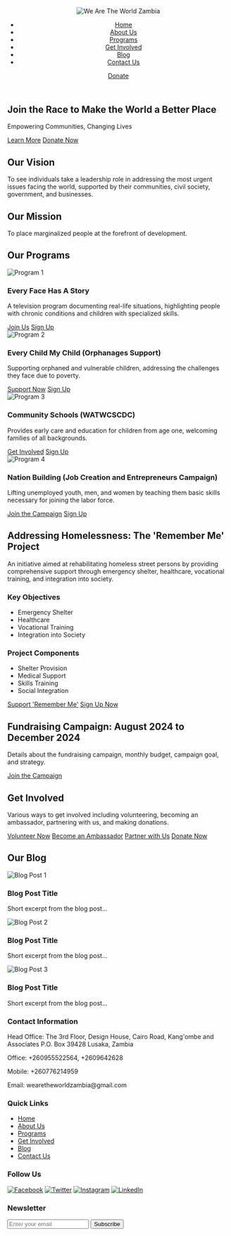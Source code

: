 <!DOCTYPE html>
<html lang="en">
<head>
    <meta charset="UTF-8">
    <meta name="viewport" content="width=device-width, initial-scale=1.0">
    <title>We Are The World Zambia</title>
    <link rel="stylesheet" href="styles.css">
</head>
<body>
    <header class="bg-white shadow-md p-4 flex justify-between items-center">
        <div>
            <img src="logo.png" alt="We Are The World Zambia" class="h-12">
        </div>
        <nav>
            <ul class="flex space-x-4">
                <li><a href="#" class="text-gray-700">Home</a></li>
                <li><a href="#" class="text-gray-700">About Us</a></li>
                <li><a href="#" class="text-gray-700">Programs</a></li>
                <li><a href="#" class="text-gray-700">Get Involved</a></li>
                <li><a href="#" class="text-gray-700">Blog</a></li>
                <li><a href="#" class="text-gray-700">Contact Us</a></li>
            </ul>
        </nav>
        <div>
            <a href="#" class="bg-red-500 text-white px-4 py-2 rounded">Donate</a>
        </div>
    </header>
    <section class="hero bg-cover bg-center h-screen text-center text-white flex flex-col justify-center">
        <h1 class="text-4xl font-bold">Join the Race to Make the World a Better Place</h1>
        <p class="mt-4 text-xl">Empowering Communities, Changing Lives</p>
        <div class="mt-6">
            <a href="#" class="bg-blue-500 text-white px-4 py-2 rounded">Learn More</a>
            <a href="#" class="bg-green-500 text-white px-4 py-2 rounded ml-4">Donate Now</a>
        </div>
    </section>
    <section class="vision-mission bg-pastel p-8">
        <div class="text-center">
            <h2 class="text-2xl font-bold">Our Vision</h2>
            <p class="mt-2">To see individuals take a leadership role in addressing the most urgent issues facing the world, supported by their communities, civil society, government, and businesses.</p>
        </div>
        <div class="text-center mt-8">
            <h2 class="text-2xl font-bold">Our Mission</h2>
            <p class="mt-2">To place marginalized people at the forefront of development.</p>
        </div>
    </section>
    <section class="programs bg-gray-100 p-8">
        <h2 class="text-2xl font-bold text-center">Our Programs</h2>
        <div class="grid grid-cols-1 md:grid-cols-2 lg:grid-cols-4 gap-8 mt-8">
            <!-- Program Card 1 -->
            <div class="bg-white p-4 rounded shadow">
                <img src="program1.jpg" alt="Program 1" class="w-full h-32 object-cover rounded">
                <h3 class="text-xl font-bold mt-4">Every Face Has A Story</h3>
                <p class="mt-2">A television program documenting real-life situations, highlighting people with chronic conditions and children with specialized skills.</p>
                <div class="mt-4">
                    <a href="#" class="bg-blue-500 text-white px-4 py-2 rounded">Join Us</a>
                    <a href="#" class="bg-gray-500 text-white px-4 py-2 rounded ml-4">Sign Up</a>
                </div>
            </div>
            <!-- Program Card 2 -->
            <div class="bg-white p-4 rounded shadow">
                <img src="program2.jpg" alt="Program 2" class="w-full h-32 object-cover rounded">
                <h3 class="text-xl font-bold mt-4">Every Child My Child (Orphanages Support)</h3>
                <p class="mt-2">Supporting orphaned and vulnerable children, addressing the challenges they face due to poverty.</p>
                <div class="mt-4">
                    <a href="#" class="bg-blue-500 text-white px-4 py-2 rounded">Support Now</a>
                    <a href="#" class="bg-gray-500 text-white px-4 py-2 rounded ml-4">Sign Up</a>
                </div>
            </div>
            <!-- Program Card 3 -->
            <div class="bg-white p-4 rounded shadow">
                <img src="program3.jpg" alt="Program 3" class="w-full h-32 object-cover rounded">
                <h3 class="text-xl font-bold mt-4">Community Schools (WATWCSCDC)</h3>
                <p class="mt-2">Provides early care and education for children from age one, welcoming families of all backgrounds.</p>
                <div class="mt-4">
                    <a href="#" class="bg-blue-500 text-white px-4 py-2 rounded">Get Involved</a>
                    <a href="#" class="bg-gray-500 text-white px-4 py-2 rounded ml-4">Sign Up</a>
                </div>
            </div>
            <!-- Program Card 4 -->
            <div class="bg-white p-4 rounded shadow">
                <img src="program4.jpg" alt="Program 4" class="w-full h-32 object-cover rounded">
                <h3 class="text-xl font-bold mt-4">Nation Building (Job Creation and Entrepreneurs Campaign)</h3>
                <p class="mt-2">Lifting unemployed youth, men, and women by teaching them basic skills necessary for joining the labor force.</p>
                <div class="mt-4">
                    <a href="#" class="bg-blue-500 text-white px-4 py-2 rounded">Join the Campaign</a>
                    <a href="#" class="bg-gray-500 text-white px-4 py-2 rounded ml-4">Sign Up</a>
                </div>
            </div>
        </div>
    </section>
    <section class="remember-me bg-gray-200 p-8">
        <h2 class="text-2xl font-bold text-center">Addressing Homelessness: The 'Remember Me' Project</h2>
        <p class="mt-4 text-center">An initiative aimed at rehabilitating homeless street persons by providing comprehensive support through emergency shelter, healthcare, vocational training, and integration into society.</p>
        <div class="grid grid-cols-1 md:grid-cols-2 lg:grid-cols-4 gap-8 mt-8">
            <!-- Key Objectives -->
            <div class="bg-white p-4 rounded shadow">
                <h3 class="text-xl font-bold">Key Objectives</h3>
                <ul class="mt-2">
                    <li>Emergency Shelter</li>
                    <li>Healthcare</li>
                    <li>Vocational Training</li>
                    <li>Integration into Society</li>
                </ul>
            </div>
            <!-- Project Components -->
            <div class="bg-white p-4 rounded shadow">
                <h3 class="text-xl font-bold">Project Components</h3>
                <ul class="mt-2">
                    <li>Shelter Provision</li>
                    <li>Medical Support</li>
                    <li>Skills Training</li>
                    <li>Social Integration</li>
                </ul>
            </div>
        </div>
        <div class="mt-8 text-center">
            <a href="#" class="bg-blue-500 text-white px-4 py-2 rounded">Support 'Remember Me'</a>
            <a href="#" class="bg-green-500 text-white px-4 py-2 rounded ml-4">Sign Up Now</a>
        </div>
    </section>
    <section class="fundraising bg-white p-8">
        <h2 class="text-2xl font-bold text-center">Fundraising Campaign: August 2024 to December 2024</h2>
        <p class="mt-4 text-center">Details about the fundraising campaign, monthly budget, campaign goal, and strategy.</p>
        <div class="timeline mt-8">
            <!-- Add timeline here -->
        </div>
        <div class="mt-8 text-center">
            <a href="#" class="bg-blue-500 text-white px-4 py-2 rounded">Join the Campaign</a>
        </div>
    </section>
    <section class="get-involved bg-gray-100 p-8">
        <h2 class="text-2xl font-bold text-center">Get Involved</h2>
        <p class="mt-4 text-center">Various ways to get involved including volunteering, becoming an ambassador, partnering with us, and making donations.</p>
        <div class="mt-8 text-center">
            <a href="#" class="bg-blue-500 text-white px-4 py-2 rounded">Volunteer Now</a>
            <a href="#" class="bg-blue-500 text-white px-4 py-2 rounded ml-4">Become an Ambassador</a>
            <a href="#" class="bg-blue-500 text-white px-4 py-2 rounded ml-4">Partner with Us</a>
            <a href="#" class="bg-blue-500 text-white px-4 py-2 rounded ml-4">Donate Now</a>
        </div>
    </section>
    <section class="blog bg-white p-8">
        <h2 class="text-2xl font-bold text-center">Our Blog</h2>
        <div class="grid grid-cols-1 md:grid-cols-2 lg:grid-cols-3 gap-8 mt-8">
            <!-- Blog Post Preview 1 -->
            <div class="bg-gray-100 p-4 rounded shadow">
                <img src="blog1.jpg" alt="Blog Post 1" class="w-full h-32 object-cover rounded">
                <h3 class="text-xl font-bold mt-4">Blog Post Title</h3>
                <p class="mt-2">Short excerpt from the blog post...</p>
            </div>
            <!-- Blog Post Preview 2 -->
            <div class="bg-gray-100 p-4 rounded shadow">
                <img src="blog2.jpg" alt="Blog Post 2" class="w-full h-32 object-cover rounded">
                <h3 class="text-xl font-bold mt-4">Blog Post Title</h3>
                <p class="mt-2">Short excerpt from the blog post...</p>
            </div>
            <!-- Blog Post Preview 3 -->
            <div class="bg-gray-100 p-4 rounded shadow">
                <img src="blog3.jpg" alt="Blog Post 3" class="w-full h-32 object-cover rounded">
                <h3 class="text-xl font-bold mt-4">Blog Post Title</h3>
                <p class="mt-2">Short excerpt from the blog post...</p>
            </div>
        </div>
    </section>
    <footer class="bg-gray-800 text-white p-8">
        <div class="flex flex-wrap justify-between">
            <div>
                <h3 class="text-xl font-bold">Contact Information</h3>
                <p class="mt-2">Head Office: The 3rd Floor, Design House, Cairo Road, Kang'ombe and Associates P.O. Box 39428 Lusaka, Zambia</p>
                <p class="mt-2">Office: +260955522564, +2609642628</p>
                <p class="mt-2">Mobile: +260776214959</p>
                <p class="mt-2">Email: wearetheworldzambia@gmail.com</p>
            </div>
            <div>
                <h3 class="text-xl font-bold">Quick Links</h3>
                <ul class="mt-2">
                    <li><a href="#" class="text-white">Home</a></li>
                    <li><a href="#" class="text-white">About Us</a></li>
                    <li><a href="#" class="text-white">Programs</a></li>
                    <li><a href="#" class="text-white">Get Involved</a></li>
                    <li><a href="#" class="text-white">Blog</a></li>
                    <li><a href="#" class="text-white">Contact Us</a></li>
                </ul>
            </div>
            <div>
                <h3 class="text-xl font-bold">Follow Us</h3>
                <div class="flex mt-2">
                    <a href="#" class="text-white mx-2"><img src="facebook-icon.png" alt="Facebook" class="h-6"></a>
                    <a href="#" class="text-white mx-2"><img src="twitter-icon.png" alt="Twitter" class="h-6"></a>
                    <a href="#" class="text-white mx-2"><img src="instagram-icon.png" alt="Instagram" class="h-6"></a>
                    <a href="#" class="text-white mx-2"><img src="linkedin-icon.png" alt="LinkedIn" class="h-6"></a>
                </div>
            </div>
            <div>
                <h3 class="text-xl font-bold">Newsletter</h3>
                <form class="mt-2">
                    <input type="email" placeholder="Enter your email" class="p-2 rounded bg-gray-700 text-white">
                    <button type="submit" class="bg-blue-500 text-white px-4 py-2 rounded mt-2">Subscribe</button>
                </form>
            </div>
        </div>
    </footer>
    <script src="script.js"></script>
</body>
</html>
